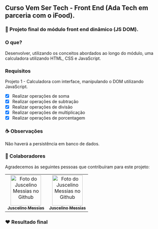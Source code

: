 ## Curso Vem Ser Tech - Front End (Ada Tech em parceria com o iFood).

### 🚀 Projeto final do módulo front end dinâmico (JS DOM).

### O que?
Desenvolver, utilizando os conceitos abordados ao longo do módulo, uma calculadora utilizando HTML, CSS e JavaScript.

### Requisitos
Projeto 1 - Calculadora com interface, manipulando o DOM utilizando JavaScript.

- [x] Realizar operações de soma
- [x] Realizar operações de subtração
- [x] Realizar operações de divisão
- [x] Realizar operações de multiplicação
- [x] Realizar operações de porcentagem

### ☕ Observações
Não haverá a persistência em banco de dados.

### 🤝 Colaboradores
Agradecemos às seguintes pessoas que contribuíram para este projeto:

<table>
  <tr>
    <td align="center">
      <a href="#">
        <img src="https://avatars.githubusercontent.com/u/20049294?v=4" width="100px;" alt="Foto do Juscelino Messias no Github"/><br>
        <sub>
          <b>Juscelino Messias</b>
        </sub>
      </a>
    </td>
    <td align="center">
      <a href="#">
        <img src="https://avatars.githubusercontent.com/u/139514670?v=4" width="100px;" alt="Foto do Juscelino Messias no Github"/><br>
        <sub>
          <b>Juscelino Messias</b>
        </sub>
      </a>
    </td>    
  </tr>
</table>

### ❤️ Resultado final

